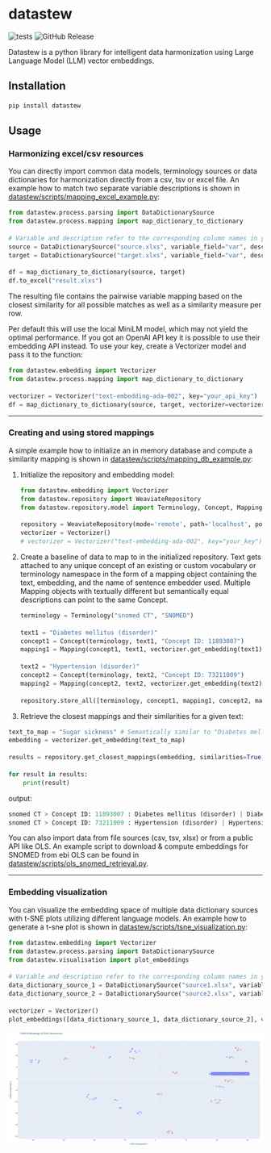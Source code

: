 # datastew

![tests](https://github.com/SCAI-BIO/datastew/actions/workflows/tests.yml/badge.svg) ![GitHub Release](https://img.shields.io/github/v/release/SCAI-BIO/datastew)

Datastew is a python library for intelligent data harmonization using Large Language Model (LLM) vector embeddings.

## Installation

```bash
pip install datastew
```

## Usage

### Harmonizing excel/csv resources

You can directly import common data models, terminology sources or data dictionaries for harmonization directly from a
csv, tsv or excel file. An example how to match two separate variable descriptions is shown in
[datastew/scripts/mapping_excel_example.py](datastew/scripts/mapping_excel_example.py):

```python
from datastew.process.parsing import DataDictionarySource
from datastew.process.mapping import map_dictionary_to_dictionary

# Variable and description refer to the corresponding column names in your excel sheet
source = DataDictionarySource("source.xlxs", variable_field="var", description_field="desc")
target = DataDictionarySource("target.xlxs", variable_field="var", description_field="desc")

df = map_dictionary_to_dictionary(source, target)
df.to_excel("result.xlxs")
```

The resulting file contains the pairwise variable mapping based on the closest similarity for all possible matches
as well as a similarity measure per row.

Per default this will use the local MiniLM model, which may not yield the optimal performance. If you got an OpenAI API
key it is possible to use their embedding API instead. To use your key, create a Vectorizer model and pass it to the
function:

```python
from datastew.embedding import Vectorizer
from datastew.process.mapping import map_dictionary_to_dictionary

vectorizer = Vectorizer("text-embedding-ada-002", key="your_api_key")
df = map_dictionary_to_dictionary(source, target, vectorizer=vectorizer)
```

---

### Creating and using stored mappings

A simple example how to initialize an in memory database and compute a similarity mapping is shown in
[datastew/scripts/mapping_db_example.py](datastew/scripts/mapping_db_example.py):

1) Initialize the repository and embedding model:

    ```python
    from datastew.embedding import Vectorizer
    from datastew.repository import WeaviateRepository
    from datastew.repository.model import Terminology, Concept, Mapping

    repository = WeaviateRepository(mode='remote', path='localhost', port=8080)
    vectorizer = Vectorizer()
    # vectorizer = Vectorizer("text-embedding-ada-002", key="your_key") # Use this line for higher accuracy if you have an OpenAI API key
    ```

2) Create a baseline of data to map to in the initialized repository. Text gets attached to any unique concept of an
existing or custom vocabulary or terminology namespace in the form of a mapping object containing the text, embedding,
and the name of sentence embedder used. Multiple Mapping objects with textually different but semantically equal
descriptions can point to the same Concept.

    ```python
    terminology = Terminology("snomed CT", "SNOMED")

    text1 = "Diabetes mellitus (disorder)"
    concept1 = Concept(terminology, text1, "Concept ID: 11893007")
    mapping1 = Mapping(concept1, text1, vectorizer.get_embedding(text1), vectorizer.model_name)

    text2 = "Hypertension (disorder)"
    concept2 = Concept(terminology, text2, "Concept ID: 73211009")
    mapping2 = Mapping(concept2, text2, vectorizer.get_embedding(text2), vectorizer.model_name)

    repository.store_all([terminology, concept1, mapping1, concept2, mapping2])
    ```

3) Retrieve the closest mappings and their similarities for a given text:

```python
text_to_map = "Sugar sickness" # Semantically similar to "Diabetes mellitus (disorder)"
embedding = vectorizer.get_embedding(text_to_map)

results = repository.get_closest_mappings(embedding, similarities=True, limit=2)

for result in results:
    print(result)
```

output:

```python
snomed CT > Concept ID: 11893007 : Diabetes mellitus (disorder) | Diabetes mellitus (disorder) | Similarity: 0.4735338091850281
snomed CT > Concept ID: 73211009 : Hypertension (disorder) | Hypertension (disorder) | Similarity: 0.2003161907196045
```

You can also import data from file sources (csv, tsv, xlsx) or from a public API like OLS. An example script to
download & compute embeddings for SNOMED from ebi OLS can be found in
[datastew/scripts/ols_snomed_retrieval.py](datastew/scripts/ols_snomed_retrieval.py).

---

### Embedding visualization

You can visualize the embedding space of multiple data dictionary sources with t-SNE plots utilizing different
language models. An example how to generate a t-sne plot is shown in
[datastew/scripts/tsne_visualization.py](datastew/scripts/tsne_visualization.py):

```python
from datastew.embedding import Vectorizer
from datastew.process.parsing import DataDictionarySource
from datastew.visualisation import plot_embeddings

# Variable and description refer to the corresponding column names in your excel sheet
data_dictionary_source_1 = DataDictionarySource("source1.xlsx", variable_field="var", description_field="desc")
data_dictionary_source_2 = DataDictionarySource("source2.xlsx", variable_field="var", description_field="desc")

vectorizer = Vectorizer()
plot_embeddings([data_dictionary_source_1, data_dictionary_source_2], vectorizer=vectorizer)
```

![t-SNE plot](./docs/tsne_plot.png)
